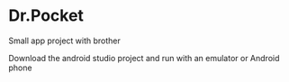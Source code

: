 # Dr.Pocket
Small app project with brother

Download the android studio project and run with an emulator or Android phone
